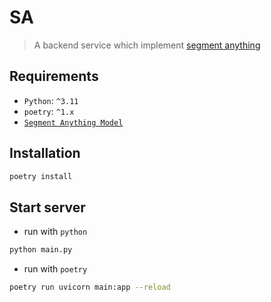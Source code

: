# SA

> A backend service which implement [segment anything](https://github.com/facebookresearch/segment-anything)

## Requirements

- `Python`: `^3.11`
- `poetry`: `^1.x`
- [`Segment Anything Model`](https://github.com/facebookresearch/segment-anything?tab=readme-ov-file#model-checkpoints)

## Installation

```bash
poetry install
```

## Start server

- run with `python`

```bash
python main.py
```

- run with `poetry`

```bash
poetry run uvicorn main:app --reload
```
